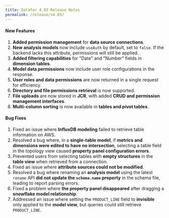 ```yaml
---
title: Datafor 4.03 Release Notes
permalink: /release/v4.03/
---
```



#### **New Features**  
1. **Added permission management** for **data source connections**.  
2. **New analysis models** now include `useAuth` by default, set to `false`. If the backend lacks this attribute, permissions will still be applied.  
3. **Added filtering capabilities** for "Date" and "Number" fields in **dimension tables**.  
4. **Model data permissions** now include user role configurations in the response.  
5. **User roles and data permissions** are now returned in a single request for efficiency.  
6. **Directory and file permissions retrieval** is now supported.  
7. **File uploads** are now stored in **JCR**, with added **CRUD and permission management interfaces**.  
8. **Multi-column sorting** is now available in **tables and pivot tables**.  

#### **Bug Fixes**  
1. Fixed an issue where **InfluxDB modeling** failed to retrieve table information on AWS.  
2. Resolved a bug where, in a **single-table model**, if **metrics and dimensions were edited to have no intersection**, selecting a table field in the topology view caused **property panel configuration errors**.  
3. Prevented users from selecting tables with **empty structures** in the **table view** when retrieved from a connection.  
4. Fixed an issue where **attribute sources could not be modified**.  
5. Resolved a bug where renaming an **analysis model** using the latest `rename` API **did not update the `schema.name` property** in the schema file, leading to report parsing errors.  
6. Fixed a problem where **the property panel disappeared** after dragging a **snowflake model relationship**.  
7. Addressed an issue where setting the `PRODUCT_LINE` field to **invisible** only applied to the **model view**, but queries could still retrieve `PRODUCT_LINE`.  
